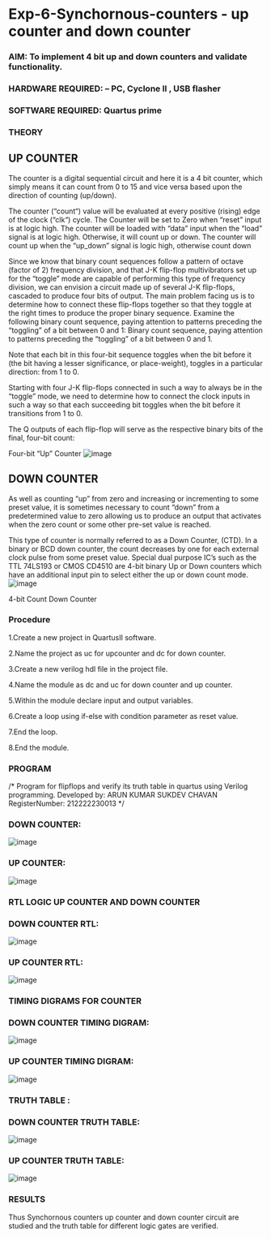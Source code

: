 # Exp-6-Synchornous-counters - up counter and down counter 
### AIM: To implement 4 bit up and down counters and validate  functionality.
### HARDWARE REQUIRED:  – PC, Cyclone II , USB flasher
### SOFTWARE REQUIRED:   Quartus prime
### THEORY 

## UP COUNTER 
The counter is a digital sequential circuit and here it is a 4 bit counter, which simply means it can count from 0 to 15 and vice versa based upon the direction of counting (up/down). 

The counter (“count“) value will be evaluated at every positive (rising) edge of the clock (“clk“) cycle.
The Counter will be set to Zero when “reset” input is at logic high.
The counter will be loaded with “data” input when the “load” signal is at logic high. Otherwise, it will count up or down.
The counter will count up when the “up_down” signal is logic high, otherwise count down

Since we know that binary count sequences follow a pattern of octave (factor of 2) frequency division, and that J-K flip-flop multivibrators set up for the “toggle” mode are capable of performing this type of frequency division, we can envision a circuit made up of several J-K flip-flops, cascaded to produce four bits of output.
The main problem facing us is to determine how to connect these flip-flops together so that they toggle at the right times to produce the proper binary sequence.
Examine the following binary count sequence, paying attention to patterns preceding the “toggling” of a bit between 0 and 1:
Binary count sequence, paying attention to patterns preceding the “toggling” of a bit between 0 and 1.

Note that each bit in this four-bit sequence toggles when the bit before it (the bit having a lesser significance, or place-weight), toggles in a particular direction: from 1 to 0.



 
 

Starting with four J-K flip-flops connected in such a way to always be in the “toggle” mode, we need to determine how to connect the clock inputs in such a way so that each succeeding bit toggles when the bit before it transitions from 1 to 0.

The Q outputs of each flip-flop will serve as the respective binary bits of the final, four-bit count:

 
 

Four-bit “Up” Counter
![image](https://user-images.githubusercontent.com/36288975/169644758-b2f4339d-9532-40c5-af40-8f4f8c942e2c.png)



## DOWN COUNTER 

As well as counting “up” from zero and increasing or incrementing to some preset value, it is sometimes necessary to count “down” from a predetermined value to zero allowing us to produce an output that activates when the zero count or some other pre-set value is reached.

This type of counter is normally referred to as a Down Counter, (CTD). In a binary or BCD down counter, the count decreases by one for each external clock pulse from some preset value. Special dual purpose IC’s such as the TTL 74LS193 or CMOS CD4510 are 4-bit binary Up or Down counters which have an additional input pin to select either the up or down count mode.
![image](https://user-images.githubusercontent.com/36288975/169644844-1a14e123-7228-4ed8-81a9-eb937dff4ac8.png)


4-bit Count Down Counter
### Procedure
1.Create a new project in QuartusII software.

2.Name the project as uc for upcounter and dc for down counter.

3.Create a new verilog hdl file in the project file.

4.Name the module as dc and uc for down counter and up counter.

5.Within the module declare input and output variables.

6.Create a loop using if-else with condition parameter as reset value.

7.End the loop.

8.End the module.



### PROGRAM 
/*
Program for flipflops  and verify its truth table in quartus using Verilog programming.
Developed by: ARUN KUMAR SUKDEV CHAVAN
RegisterNumber: 212222230013
*/
### DOWN COUNTER:
![image](https://github.com/srikarthickeyanganapathy/Exp-7-Synchornous-counters-/raw/main/dcpro.png)


### UP COUNTER:
![image](https://github.com/srikarthickeyanganapathy/Exp-7-Synchornous-counters-/raw/main/ucpro.png)


### RTL LOGIC UP COUNTER AND DOWN COUNTER
### DOWN COUNTER RTL:

![image](https://github.com/srikarthickeyanganapathy/Exp-7-Synchornous-counters-/raw/main/dcrtl.png)

### UP COUNTER RTL:
![image](https://github.com/srikarthickeyanganapathy/Exp-7-Synchornous-counters-/raw/main/ucrtl.png)

### TIMING DIGRAMS FOR COUNTER
### DOWN COUNTER TIMING DIGRAM:
![image](https://github.com/srikarthickeyanganapathy/Exp-7-Synchornous-counters-/raw/main/dctd.png)

### UP COUNTER TIMING DIGRAM:
![image](https://github.com/srikarthickeyanganapathy/Exp-7-Synchornous-counters-/raw/main/uctd.png)

### TRUTH TABLE :
### DOWN COUNTER TRUTH TABLE:
![image](https://github.com/srikarthickeyanganapathy/Exp-7-Synchornous-counters-/raw/main/DCTT.png)

### UP COUNTER TRUTH TABLE:
![image](https://github.com/srikarthickeyanganapathy/Exp-7-Synchornous-counters-/raw/main/UCTT.png)












### RESULTS 
Thus Synchornous counters up counter and down counter circuit are studied and the truth table for different logic gates are verified.
